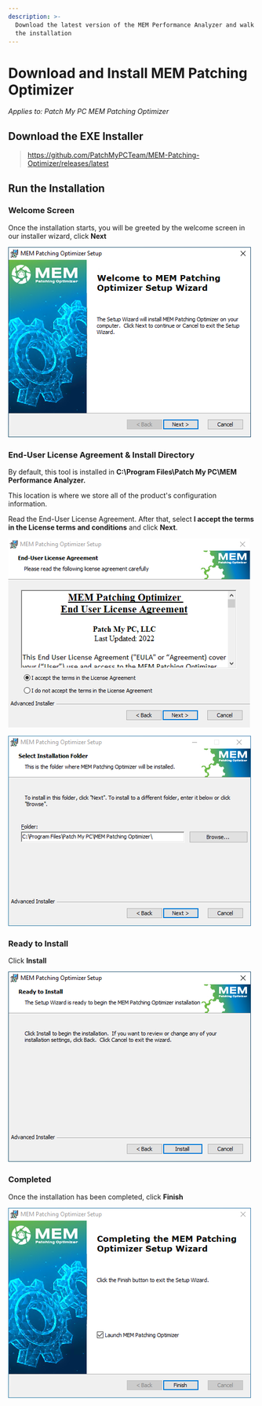 ```yaml
---
description: >-
  Download the latest version of the MEM Performance Analyzer and walk through
  the installation
---
```


# Download and Install MEM Patching Optimizer

_Applies to: Patch My PC MEM Patching Optimizer_

## Download the EXE Installer

<blockquote class="wp-block-quote">
<p><a href="https://github.com/PatchMyPCTeam/MEM-Patching-Optimizer/releases/latest">https://github.com/PatchMyPCTeam/MEM-Patching-Optimizer/releases/latest</a></p>
</blockquote>

## Run the Installation

### Welcome Screen

Once the installation starts, you will be greeted by the welcome screen in our installer wizard, click **Next**

![](/_images/Start.png)

### **End-User License Agreement & Install Directory**

By default, this tool is installed in **C:\Program Files\Patch My PC\MEM Performance Analyzer.**

This location is where we store all of the product's configuration information.

Read the End-User License Agreement. After that, select **I accept the terms in the License terms and conditions** and click **Next**.

![](/_images/EULA-(1).png "")

![](/_images/Install_Dir.png)

### Ready to Install

Click **Install**

![](/_images/Install.png)

### Completed

Once the installation has been completed, click **Finish**

![](/_images/Finish.png)